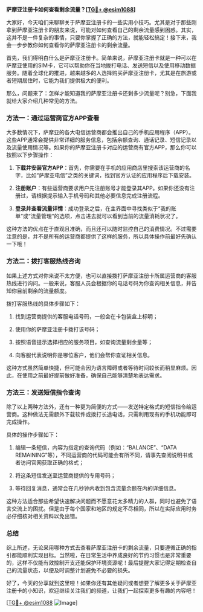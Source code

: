 **萨摩亚注册卡如何查看剩余流量？[[TG💪+ @esim1088](https://t.me/s/esim1088)]**

大家好，今天咱们来聊聊关于萨摩亚注册卡的一些实用小技巧。尤其是对于那些刚拿到萨摩亚注册卡的朋友来说，可能对如何查看自己的剩余流量感到困惑。其实，这并不是一件复杂的事情，只要你掌握了正确的方法，就能轻松搞定！接下来，我会一步步教你如何查看你的萨摩亚注册卡的剩余流量。

首先，我们得明白什么是萨摩亚注册卡。简单来说，萨摩亚注册卡就是一种可以在萨摩亚使用的SIM卡，它可以帮助你在当地拨打电话、发送短信以及使用移动数据服务。随着全球化的推进，越来越多的人选择购买萨摩亚注册卡，尤其是在旅游或者短期居住时，它能为我们提供极大的便利。

那么，问题来了：怎样才能知道我的萨摩亚注册卡还剩多少流量呢？别急，下面我就给大家介绍几种常见的方法。

### 方法一：通过运营商官方APP查看

大多数情况下，萨摩亚的各大电信运营商都会推出自己的手机应用程序（APP）。这些APP通常会提供非常详细的服务信息，包括余额查询、通话记录、短信记录以及流量使用情况等。如果你的萨摩亚注册卡对应的运营商有官方APP，那么你可以按照以下步骤操作：

1. **下载并安装官方APP**：首先，你需要在手机的应用商店里搜索该运营商的名字，比如“萨摩亚电信”之类的关键词，找到官方认证的应用程序后下载安装。
   
2. **注册账户**：有些运营商要求用户先注册账号才能登录其APP。如果你还没有注册过，请根据提示输入手机号码和其他必要信息完成注册流程。

3. **登录并查看流量详情**：成功登录之后，在主界面中寻找类似于“我的账单”或“流量管理”的选项，点击进去就可以看到当前的流量消耗状况了。

这种方法的优点在于直观且准确，而且还可以随时监控自己的消费情况。不过需要注意的是，并不是所有的运营商都提供了这样的服务，所以具体操作前最好先确认一下哦！

### 方法二：拨打客服热线咨询

如果上述方式对你来说不太方便，也可以直接拨打萨摩亚注册卡所属运营商的客服热线进行询问。一般来说，客服人员会根据你的电话号码为你查询相关信息，并告知你目前剩余的流量额度。

拨打客服热线的具体步骤如下：

1. 找到运营商提供的客服电话号码，一般会在卡包装盒上标明；
   
2. 使用你的萨摩亚注册卡拨打该号码；
   
3. 按照语音提示选择相应的服务项目，如查询流量剩余量等；
   
4. 向客服代表说明你是哪位客户，他们会帮你查证相关信息。

这种方式虽然简单快捷，但可能会因为语言障碍或者等待时间较长而稍显麻烦。因此，在使用之前最好提前做好准备，确保自己能够清楚地表达需求。

### 方法三：发送短信指令查询

除了以上两种方法外，还有一种更为简便的方式——发送特定格式的短信指令给运营商。这种做法无需额外下载软件或拨打长途电话，只需利用现有的手机功能即可完成操作。

具体的操作步骤如下：

1. 编辑一条短信，内容为指定的查询代码（例如：“BALANCE”、“DATA REMAINING”等），不同运营商的代码可能会有所不同，请事先查阅说明书或者访问官网获取正确的格式；
   
2. 将这条短信发送至运营商提供的专用号码；
   
3. 等待回复消息，通常会在几秒钟内收到包含流量余额在内的详细信息。

这种方法适合那些希望快速解决问题而不愿意花太多精力的人群，同时也避免了语言交流上的困扰。但是由于每个国家和地区的规定不尽相同，所以在实际应用时务必仔细核对相关资料以免出错。

### 总结

综上所述，无论采用哪种方式去查看萨摩亚注册卡的剩余流量，只要遵循正确的指引都能顺利实现目标。当然啦，在日常生活中养成良好的节约习惯也是非常重要的，这样不仅能有效控制开支还能保护环境资源呢！最后提醒大家记得定期检查自己的流量状态，以便及时调整计划避免不必要的损失。

好了，今天的分享就到这里啦！如果你还有其他疑问或者想要了解更多关于萨摩亚注册卡的小知识，欢迎继续关注我们的频道，让我们一起探索更多有趣的内容吧！

[[TG💪+ @esim1088](https://t.me/s/esim1088) ![Image](https://i.postimg.cc/4NQfJmqS/Snipaste-2025-05-13-00-14-12.png)]
